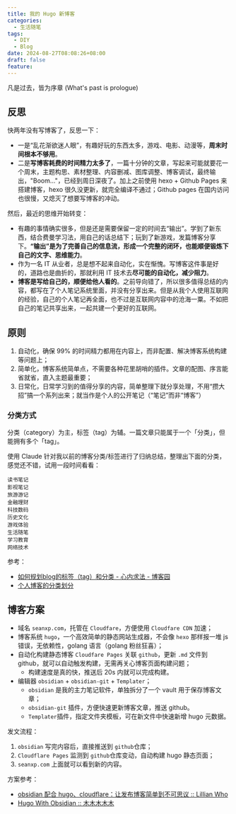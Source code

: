 ```yaml
---
title: 我的 Hugo 新博客
categories:
  - 生活随笔
tags:
  - DIY
  - Blog
date: 2024-08-27T08:08:26+08:00
draft: false
feature:
---
```

凡是过去，皆为序章 (What's past is prologue)
<!--more-->
## 反思

快两年没有写博客了，反思一下：
* 一是“乱花渐欲迷人眼”，有趣好玩的东西太多，游戏、电影、动漫等，**周末时间根本不够用**。
* 二是**写博客耗费的时间精力太多了**，一篇十分钟的文章，写起来可能就要花一个周末，主题构思、素材整理、内容删减、图库调整、博客调试，最终输出，"Boom..."，已经到周日深夜了。加上之前使用 hexo + Github Pages 来搭建博客，hexo 很久没更新，就完全编译不通过；Github pages 在国内访问也很慢，又熄灭了想要写博客的冲动。

然后，最近的思维开始转变：
* 有趣的事情确实很多，但是还是需要保留一定的时间去“输出”。学到了新东西，结合费曼学习法，用自己的话总结下；玩到了新游戏，发篇博客分享下。**“输出”是为了完善自己的信息流，形成一个完整的闭环，也能顺便锻炼下自己的文字、思维能力**。
* 作为一名 IT 从业者，总是想不起来自动化，实在惭愧。写博客这件事是好的，道路也是曲折的，那就利用 IT 技术去**尽可能的自动化，减少阻力**。
* **博客是写给自己的，顺便给他人看的**。之前导向错了，所以很多值得总结的内容，都写在了个人笔记系统里面，并没有分享出来。但是从我个人使用互联网的经验，自己的个人笔记再全面，也不过是互联网内容中的沧海一粟。不如把自己的笔记共享出来，一起共建一个更好的互联网。

## 原则
1. 自动化，确保 99% 的时间精力都用在内容上，而非配置、解决博客系统构建等问题上；
2. 简单化，博客系统简单点，不需要各种花里胡哨的插件。文章的配图、序言能省就省，直入主题最重要；
3. 日常化，日常学习到的值得分享的内容，简单整理下就分享处理，不用“攒大招”搞一个系列出来；就当作是个人的公开笔记（“笔记”而非“博客”）
### 分类方式
分类（category）为主，标签（tag）为辅。一篇文章只能属于一个「分类」，但能拥有多个「tag」。

使用 Claude 针对我以前的博客分类/标签进行了归纳总结，整理出下面的分类，感觉还不错，试用一段时间看看：
```
读书笔记
影视笔记
旅游游记
金融理财
科技数码
历史文化
游戏体验
生活随笔
学习教育
网络技术
```


参考：
* [如何规划blog的标签（tag）和分类 - 心内求法 - 博客园](https://www.cnblogs.com/holbrook/archive/2012/11/05/2755268.html)
* [个人博客的分类划分](https://noodlefighter.com/posts/2836/)

## 博客方案

- 域名 `seanxp.com`，托管在 `Cloudfare`，方便使用 `Cloudfare CDN` 加速；
- 博客系统 `hugo`，一个高效简单的静态网站生成器，不会像 `hexo` 那样报一堆 js 错误，无依赖性，golang 语言（golang 粉丝狂喜）；
- 自动化构建静态博客  `Cloudfare Pages` 关联 `github`，更新 `.md` 文件到 github，就可以自动触发构建，无需再关心博客页面构建问题；
	- 构建速度是真的快，推送后 20s 内就可以完成构建。
- 编辑器 `obsidian` + `obsidian-git` + `Templater`；
	- `obsidian` 是我的主力笔记软件，单独拆分了一个 vault 用于保存博客文章；
	- `obsidian-git` 插件，方便快速更新博客文章，推送 github。
	- `Templater`插件，指定文件夹模板，可在新文件中快速新增 hugo 元数据。

发文流程：
1. `obsidian` 写完内容后，直接推送到 `github`仓库；
2. `Cloudflare Pages` 监测到  `github`仓库变动，自动构建 hugo 静态页面；
3. `seanxp.com` 上面就可以看到新的内容。

方案参考：
- [obsidian 配合 hugo、cloudflare：让发布博客简单到不可思议 :: Lillian Who](https://lillianwho.com/posts/obsidian-hugo-cloudflare/)
- [Hugo With Obsidian :: 木木木木木](https://immmmm.com/hugo-with-obsidian/)

